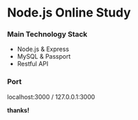 # Node.js Online Study

### Main Technology Stack
* Node.js & Express
* MySQL & Passport
* Restful API

### Port
localhost:3000 / 127.0.0.1:3000

**thanks!**
